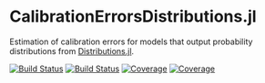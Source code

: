 # CalibrationErrorsDistributions.jl

Estimation of calibration errors for models that output probability distributions from
[Distributions.jl](https://github.com/JuliaStats/Distributions.jl).

[![Build Status](https://github.com/devmotion/CalibrationErrorsDistributions.jl/workflows/CI/badge.svg)](https://github.com/devmotion/CalibrationErrorsDistributions.jl/actions)
[![Build Status](https://travis-ci.com/devmotion/CalibrationErrorsDistributions.jl.svg?branch=master)](https://travis-ci.com/devmotion/CalibrationErrorsDistributions.jl)
[![Coverage](https://codecov.io/gh/devmotion/CalibrationErrorsDistributions.jl/branch/master/graph/badge.svg)](https://codecov.io/gh/devmotion/CalibrationErrorsDistributions.jl)
[![Coverage](https://coveralls.io/repos/github/devmotion/CalibrationErrorsDistributions.jl/badge.svg?branch=master)](https://coveralls.io/github/devmotion/CalibrationErrorsDistributions.jl?branch=master)
